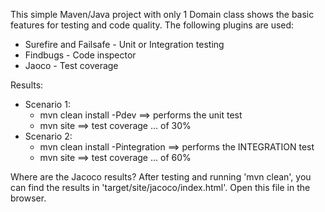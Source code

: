 This simple Maven/Java project with only 1 Domain class shows the basic features for testing and code quality. 
The following plugins are used: 
* Surefire and Failsafe - Unit or Integration testing
* Findbugs - Code inspector
* Jaoco - Test coverage

Results: 
* Scenario 1: 
  * mvn clean install -Pdev               ==> performs the unit test
  * mvn site                              ==> test coverage ... of 30%
* Scenario 2: 
  * mvn clean install -Pintegration       ==> performs the INTEGRATION test
  * mvn site                              ==> test coverage ... of 60%
  
Where are the Jacoco results? 
After testing and running 'mvn clean', you can find the results in 'target/site/jacoco/index.html'. Open this file in the browser. 
